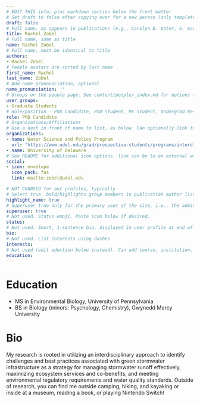 ```yaml
---
# EDIT THIS info, plus markdown section below the front matter
# Set draft to false after copying over for a new person (only template/blank remains draft)
draft: false
# Full name, as appears in publications (e.g., Carolyn B. Voter, G. Aaron Alexander) 
title: Rachel Zobel
# Full name, same as title
name: Rachel Zobel
# Full name, must be identical to title
authors:
- Rachel Zobel
# People avatars are sorted by last name
first_name: Rachel
last_name: Zobel
# Add name pronounciation, optional
name_pronunciation: ''
# Groups on the people page. See content/people/_index.md for options (e.g., Principal Investigator, Graduate Students, Undergraduate Researchers, Alumni)
user_groups:
- Graduate Students
# Role/position - PhD Candidate, PhD Student, MS Student, Undergrad Researcher, etc. Not tied to other code on site, so can be descriptive.
role: PhD Candidate
# Organizations/Affiliations
# Use a dash in front of name to list, as below. Can optionally link to URL (use quotes), or leave as just unlinked name
organizations:
- name: Water Science and Policy Program
  url: "https://www.udel.edu/grad/prospective-students/programs/interdisciplinary/water-science-policy/"
- name: University of Delaware
# See README for additional icon options. link can be to an external website or to a document on this site (i.e., under doc/name_of_file)
social:
- icon: envelope
  icon_pack: fas
  link: mailto:zobel@udel.edu

# NOT CHANGED for our profiles, typically
# Select true. bold/highlights group members in publication author lists
highlight_name: true
# Superuser true only for the primary user of the site, i.e., the admin. But I think ok to make all group members a superuser.
superuser: true
# Not used. Status emoji. Paste icon below if desired.
status:
# Not used. Short, 1-sentence bio, displayed in user profile at end of posts
bio:
# Not used. List interests using dashes
interests:
# Not used (edit eduction below instead). Can add course, institution, year
education:
---
```

# Education
- MS in Environmental Biology, University of Pennsylvania
- BS in Biology (minors: Psychology, Chemistry), Gwynedd Mercy University

# Bio
My research is rooted in utilizing an interdisciplinary approach to identify challenges and best practices associated with green stormwater infrastructure as a strategy for managing stormwater runoff effectively, maximizing ecosystem services and co-benefits, and meeting environmental regulatory requirements and water quality standards. Outside of research, you can find me outside camping, hiking, and kayaking or inside at a museum, reading a book, or playing Nintendo Switch!